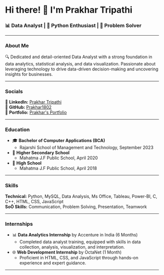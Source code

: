 # Hi there! 👋 I'm Prakhar Tripathi

### 📊 Data Analyst | 🐍 Python Enthusiast | 🧩 Problem Solver

---

### About Me
🔍 Dedicated and detail-oriented Data Analyst with a strong foundation in data analytics, statistical analysis, and data visualization. Passionate about leveraging technology to drive data-driven decision-making and uncovering insights for businesses.

---

### Socials

🔗 **LinkedIn:** [Prakhar Tripathi](https://www.linkedin.com/in/prakhar-tripathi-/)  
🔗 **GitHub:** [Prakhar1802](https://github.com/Prakhar1802)  
📂 **Portfolio:** [Prakhar's Portfolio](https://prakhar1802.github.io/Prakhar-0.2/)

---

### Education
- 🎓 **Bachelor of Computer Applications (BCA)**
  - Rajarshi School of Management and Technology, September 2023
- 🏫 **Higher Secondary School**
  - Mahatma J.F Public School, April 2020
- 🏫 **High School**
  - Mahatma J.F Public School, April 2018

---

### Skills
**Technical:** Python, MySQL, Data Analysis, Ms Office, Tableau, Power-BI, C, C++, HTML, CSS, JavaScript  
**SoŌ Skills:** Communication, Problem Solving, Presentation, Teamwork

---


### Internships
- 📊 **Data Analytics Internship** by Accenture in India (6 Months)
  - Completed data analyst training, equipped with skills in data collection, analysis, visualization, and interpretation.
- 🌐 **Web Development Internship** by OctaNet (1 Month)
  - Proficient in HTML, CSS, and JavaScript through hands-on experience and expert guidance.

---

